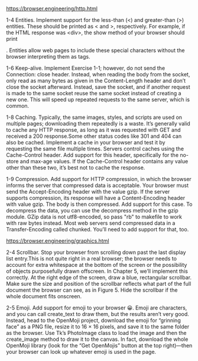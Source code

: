 https://browser.engineering/http.html

1-4 Entities. Implement support for the less-than (&lt;) and greater-than (&gt;) entities. These should be printed as < and >, respectively. For example, if the HTML response was &lt;div&gt;, the show method of your browser should print <div>. Entities allow web pages to include these special characters without the browser interpreting them as tags.

1-6 Keep-alive. Implement Exercise 1-1; however, do not send the Connection: close header. Instead, when reading the body from the socket, only read as many bytes as given in the Content-Length header and don’t close the socket afterward. Instead, save the socket, and if another request is made to the same socket reuse the same socket instead of creating a new one. This will speed up repeated requests to the same server, which is common.

1-8 Caching. Typically, the same images, styles, and scripts are used on multiple pages; downloading them repeatedly is a waste. It’s generally valid to cache any HTTP response, as long as it was requested with GET and received a 200 response.Some other status codes like 301 and 404 can also be cached. Implement a cache in your browser and test it by requesting the same file multiple times. Servers control caches using the Cache-Control header. Add support for this header, specifically for the no-store and max-age values. If the Cache-Control header contains any value other than these two, it’s best not to cache the response.

1-9 Compression. Add support for HTTP compression, in which the browser informs the server that compressed data is acceptable. Your browser must send the Accept-Encoding header with the value gzip. If the server supports compression, its response will have a Content-Encoding header with value gzip. The body is then compressed. Add support for this case. To decompress the data, you can use the decompress method in the gzip module. GZip data is not utf8-encoded, so pass "rb" to makefile to work with raw bytes instead. Most web servers send compressed data in a Transfer-Encoding called chunked. You’ll need to add support for that, too.

https://browser.engineering/graphics.html

2-4 Scrollbar. Stop your browser from scrolling down past the last display list entry.This is not quite right in a real browser; the browser needs to account for extra whitespace at the bottom of the screen or the possibility of objects purposefully drawn offscreen. In Chapter 5, we’ll implement this correctly. At the right edge of the screen, draw a blue, rectangular scrollbar. Make sure the size and position of the scrollbar reflects what part of the full document the browser can see, as in Figure 5. Hide the scrollbar if the whole document fits onscreen.

2-5 Emoji. Add support for emoji to your browser 😀. Emoji are characters, and you can call create_text to draw them, but the results aren’t very good. Instead, head to the OpenMoji project, download the emoji for “grinning face” as a PNG file, resize it to 16 × 16 pixels, and save it to the same folder as the browser. Use Tk’s PhotoImage class to load the image and then the create_image method to draw it to the canvas. In fact, download the whole OpenMoji library (look for the “Get OpenMojis” button at the top right)—then your browser can look up whatever emoji is used in the page.
